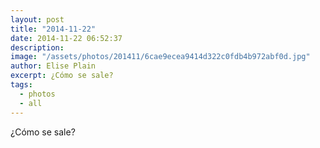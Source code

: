 ```yaml
---
layout: post
title: "2014-11-22"
date: 2014-11-22 06:52:37
description: 
image: "/assets/photos/201411/6cae9ecea9414d322c0fdb4b972abf0d.jpg"
author: Elise Plain
excerpt: ¿Cómo se sale?
tags: 
  - photos
  - all
---
```


¿Cómo se sale?
<p></p>
